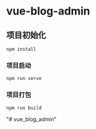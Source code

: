 # vue-blog-admin

## 项目初始化
```
npm install
```

### 项目启动
```
npm run serve
```

### 项目打包
```
npm run build
```



"# vue_blog_admin" 

